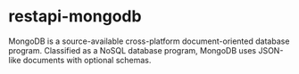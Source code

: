 # restapi-mongodb
MongoDB is a source-available cross-platform document-oriented database program. Classified as a NoSQL database program, MongoDB uses JSON-like documents with optional schemas.
